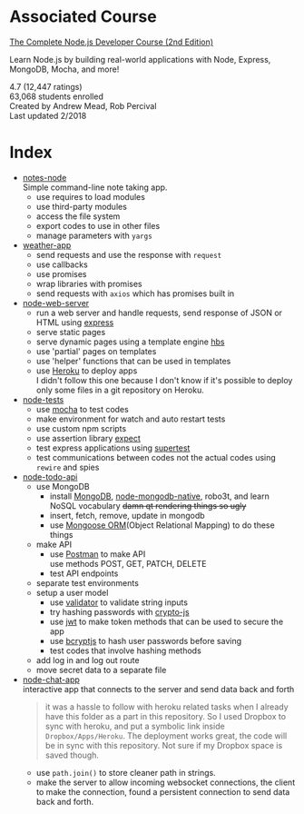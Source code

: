 # Associated Course

[The Complete Node.js Developer Course (2nd Edition)][Course Link]

Learn Node.js by building real-world applications with Node, Express, MongoDB, Mocha, and more!

4.7 (12,447 ratings)  
63,068 students enrolled  
Created by Andrew Mead, Rob Percival  
Last updated 2/2018

# Index

- [notes-node][1]  
Simple command-line note taking app. 
  - use requires to load modules
  - use third-party modules
  - access the file system
  - export codes to use in other files
  - manage parameters with `yargs`
- [weather-app][2]
  - send requests and use the response with `request`
  - use callbacks
  - use promises
  - wrap libraries with promises
  - send requests with `axios` which has promises built in
- [node-web-server][3]
  - run a web server and handle requests, send response of JSON or HTML using [express]
  - serve static pages
  - serve dynamic pages using a template engine [hbs]
  - use 'partial' pages on templates
  - use 'helper' functions that can be used in templates
  - use [Heroku] to deploy apps  
  I didn't follow this one because I don't know if it's possible to deploy only some files in a git repository on Heroku.
- [node-tests][4]
  - use [mocha] to test codes
  - make environment for watch and auto restart tests
  - use custom npm scripts
  - use assertion library [expect]
  - test express applications using [supertest]
  - test communications between codes not the actual codes using `rewire` and spies
- [node-todo-api][5]
  - use MongoDB
    - install [MongoDB], [node-mongodb-native], robo3t, and learn NoSQL vocabulary ~~damn qt rendering things so ugly~~
    - insert, fetch, remove, update in mongodb
    - use [Mongoose ORM]\(Object Relational Mapping) to do these things
  - make API
    - use [Postman] to make API  
    use methods POST, GET, PATCH, DELETE
    - test API endpoints
  - separate test environments
  - setup a user model
    - use [validator][] to validate string inputs
    - try hashing passwords with [crypto-js][]
    - use [jwt][] to make token methods that can be used to secure the app
    - use [bcryptjs][] to hash user passwords before saving
    - test codes that involve hashing methods
  - add log in and log out route
  - move secret data to a separate file
- [node-chat-app][6]  
interactive app that connects to the server and send data back and forth  
  > it was a hassle to follow with heroku related tasks when I already have this folder as a part in this repository. So I used Dropbox to sync with heroku, and put a symbolic link inside `Dropbox/Apps/Heroku`. The deployment works great, the code will be in sync with this repository. Not sure if my Dropbox space is saved though.
  - use `path.join()` to store cleaner path in strings.
  - make the server to allow incoming websocket connections, the client to make the connection, found a persistent connection to send data back and forth. 


[Course Link]: https://www.udemy.com/the-complete-nodejs-developer-course-2/

[1]: notes-node/
[2]: weather-app/
[3]: node-web-server/
[4]: node-tests/
[5]: node-todo-api/
[6]: node-chat-app/

[express]: http://expressjs.com/en/4x/api.html
[hbs]: http://handlebarsjs.com 'template engine that can be used with express.js'

[validator]: https://npmjs.com/package/validator
[crypto-js]: https://www.npmjs.com/package/crypto-js
[jwt]: https://jwt.io/
[bcryptjs]: https://www.npmjs.com/package/bcryptjs

[mocha]: https://mochajs.org 'test codes in terminal: describe(), it()'
[expect]: https://facebook.github.io/jest/docs/en/expect.html 'an assertion libraty to expect(something).toBeA(type)'
[supertest]: https://github.com/visionmedia/supertest 'test express applications: request(app).expect((res) => {expect(res.body).toInclude({thing: property});}).end(done);'
[node-mongodb-native]: http://mongodb.github.io/node-mongodb-native/3.0/api/ 'MongoDB Node.JS Driver'

[MongoDB]: https://docs.mongodb.com/
[Mongoose ORM]: http://mongoosejs.com/docs/guide.html 'boiler plate for MongoDB'

[Heroku]: https://heroku.com 'deploy apps'
[Postman]: https://getpostman.com 'a client to test APIs'